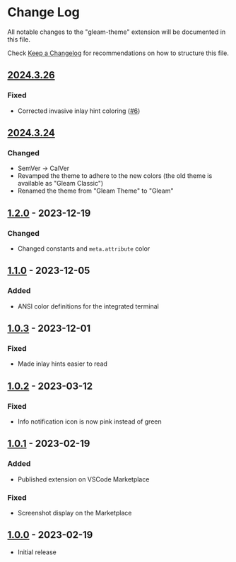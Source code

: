 # Change Log

All notable changes to the "gleam-theme" extension will be documented in this file.

Check [Keep a Changelog](http://keepachangelog.com/) for recommendations on how to structure this file.

## [2024.3.26]

### Fixed
- Corrected invasive inlay hint coloring ([#6](https://github.com/trag1c/gleam-theme/issues/6))

## [2024.3.24]

### Changed
- SemVer -> CalVer
- Revamped the theme to adhere to the new colors (the old theme is available as "Gleam Classic")
- Renamed the theme from "Gleam Theme" to "Gleam"


## [1.2.0] - 2023-12-19

### Changed
- Changed constants and `meta.attribute` color


## [1.1.0] - 2023-12-05

### Added
- ANSI color definitions for the integrated terminal


## [1.0.3] - 2023-12-01

### Fixed
- Made inlay hints easier to read


## [1.0.2] - 2023-03-12

### Fixed
- Info notification icon is now pink instead of green


## [1.0.1] - 2023-02-19

### Added
- Published extension on VSCode Marketplace

### Fixed
- Screenshot display on the Marketplace


## [1.0.0] - 2023-02-19

- Initial release

[1.0.0]: https://github.com/trag1c/gleam-theme/releases/tag/1.0.0
[1.0.1]: https://github.com/trag1c/gleam-theme/compare/1.0.0...1.0.1
[1.0.2]: https://github.com/trag1c/gleam-theme/compare/1.0.1...1.0.2
[1.0.3]: https://github.com/trag1c/gleam-theme/compare/1.0.2...1.0.3
[1.1.0]: https://github.com/trag1c/gleam-theme/compare/1.0.3...1.1.0
[1.2.0]: https://github.com/trag1c/gleam-theme/compare/1.1.0...1.2.0
[2024.3.24]: https://github.com/trag1c/gleam-theme/compare/1.2.0...2024.3.24
[2024.3.26]: https://github.com/trag1c/gleam-theme/compare/2024.3.24...2024.3.26
